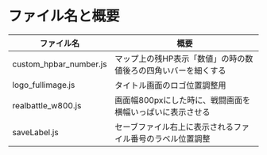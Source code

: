 # ファイル名と概要
|ファイル名 |概要 |
|---|---|
|custom_hpbar_number.js|マップ上の残HP表示「数値」の時の数値後ろの四角いバーを細くする|
|logo_fullimage.js|タイトル画面のロゴ位置調整用|
|realbattle_w800.js|画面幅800pxにした時に、戦闘画面を横幅いっぱいに表示させる|
|saveLabel.js|セーブファイル右上に表示されるファイル番号のラベル位置調整|
